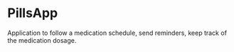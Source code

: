 # PillsApp
Application to follow a medication schedule, send reminders, keep track of the medication dosage.
